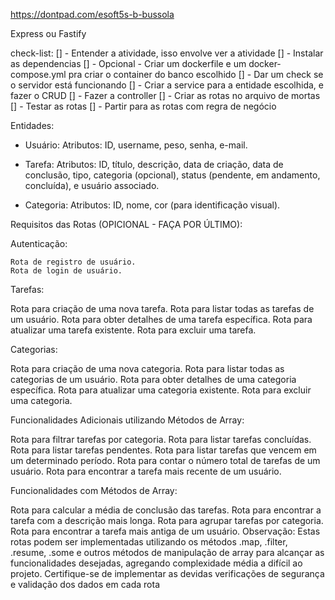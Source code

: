 https://dontpad.com/esoft5s-b-bussola

Express ou Fastify

check-list:
[] - Entender a atividade, isso envolve ver a atividade
[] - Instalar as dependencias
[] - Opcional - Criar um dockerfile e um docker-compose.yml pra criar o container do banco escolhido
[] - Dar um check se o servidor está funcionando
[] - Criar a service para a entidade escolhida, e fazer o CRUD
[] - Fazer a controller
[] - Criar as rotas no arquivo de mortas
[] - Testar as rotas
[] - Partir para as rotas com regra de negócio

	
Entidades:

- Usuário:
	Atributos: ID, username, peso, senha, e-mail.

- Tarefa:
	Atributos: ID, título, descrição, data de criação, data de conclusão, tipo, categoria (opcional), status (pendente, em andamento, concluída), e usuário associado.

- Categoria:
	Atributos: ID, nome, cor (para identificação visual).

Requisitos das Rotas (OPICIONAL - FAÇA POR ÚLTIMO):

Autenticação:
	
	Rota de registro de usuário.
	Rota de login de usuário.


Tarefas:

Rota para criação de uma nova tarefa.
Rota para listar todas as tarefas de um usuário.
Rota para obter detalhes de uma tarefa específica.
Rota para atualizar uma tarefa existente.
Rota para excluir uma tarefa.

Categorias:

Rota para criação de uma nova categoria.
Rota para listar todas as categorias de um usuário.
Rota para obter detalhes de uma categoria específica.
Rota para atualizar uma categoria existente.
Rota para excluir uma categoria.

Funcionalidades Adicionais utilizando Métodos de Array:

Rota para filtrar tarefas por categoria.
Rota para listar tarefas concluídas.
Rota para listar tarefas pendentes.
Rota para listar tarefas que vencem em um determinado período.
Rota para contar o número total de tarefas de um usuário.
Rota para encontrar a tarefa mais recente de um usuário.

Funcionalidades com Métodos de Array:

Rota para calcular a média de conclusão das tarefas.
Rota para encontrar a tarefa com a descrição mais longa.
Rota para agrupar tarefas por categoria.
Rota para encontrar a tarefa mais antiga de um usuário.
Observação:
Estas rotas podem ser implementadas utilizando os métodos .map, .filter, .resume, .some e outros métodos de manipulação de array para alcançar as funcionalidades desejadas, agregando complexidade média a difícil ao projeto. Certifique-se de implementar as devidas verificações de segurança e validação dos dados em cada rota

